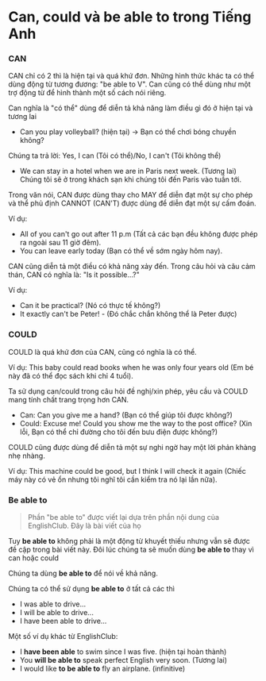 # Can, could và be able to trong Tiếng Anh

### CAN

CAN chỉ có 2 thì là hiện tại và quá khứ đơn. Những hình thức khác ta có thể dùng động từ tương đương: "be able to V". Can cũng có thể dùng như một trợ động từ để hình thành một số cách nói riêng.

Can nghĩa là "có thể" dùng để diễn tả khả năng làm điều gì đó ở hiện tại và tương lai

- Can you play volleyball? (hiện tại) -> Bạn có thể chơi bóng chuyền không?

Chúng ta trả lời: Yes, I can (Tôi có thể)/No, I can't (Tôi không thể)

- We can stay in a hotel when we are in Paris next week. (Tương lai) Chúng tôi sẽ ở trong khách sạn khi chúng tôi đến Paris vào tuần tới.

Trong văn nói, CAN được dùng thay cho MAY để diễn đạt một sự cho phép và thể phủ định CANNOT (CAN'T) được dùng để diễn đạt một sự cấm đoán.

Ví dụ:

- All of you can't go out after 11 p.m (Tất cả các bạn đều không được phép ra ngoài sau 11 giờ đêm).
- You can leave early today (Bạn có thể về sớm ngày hôm nay).

CAN cũng diễn tả một điều có khả năng xảy đến. Trong câu hỏi và câu cảm thán, CAN có nghĩa là: "Is it possible...?"

Ví dụ:

- Can it be practical? (Nó có thực tế không?)
- It exactly can't be Peter! - (Đó chắc chắn không thể là Peter được)

### COULD

COULD là quá khứ đơn của CAN, cũng có nghĩa là có thể.

Ví dụ: This baby could read books when he was only four years old (Em bé này đã có thể đọc sách khi chỉ 4 tuổi).

Ta sử dụng can/could trong câu hỏi đề nghị/xin phép, yêu cầu và COULD mang tính chất trang trọng hơn CAN.

- Can: Can you give me a hand? (Bạn có thể giúp tôi được không?)
- Could: Excuse me! Could you show me the way to the post office? (Xin lỗi, Bạn có thể chỉ đường cho tôi đến bưu điện được không?)

COULD cũng được dùng để diễn tả một sự nghi ngờ hay một lời phản khàng nhẹ nhàng.

Ví dụ: This machine could be good, but I think I will check it again (Chiếc máy này có vẻ ổn nhưng tôi nghĩ tôi cần kiểm tra nó lại lần nữa).

### Be able to
> Phần "be able to" được viết lại dựa trên phần nội dung của EnglishClub. Đây là bài viết của họ

Tuy **be able to** không phải là một động từ khuyết thiếu nhưng vẫn sẽ được đề cập trong bài viết này. Đôi lúc chúng ta sẽ muốn dùng **be able to** thay vì can hoặc could

Chúng ta dùng **be able to** để nói về khả năng.

Chúng ta có thể sử dụng **be able to** ở tất cả các thì

- I was able to drive...
- I will be able to drive...
- I have been able to drive...

Một số ví dụ khác từ EnglishClub:

- I **have been able** to swim since I was five. (hiện tại hoàn thành)
- You **will be able to** speak perfect English very soon. (Tương lai)
- I would like **to be able to** fly an airplane. (infinitive)
